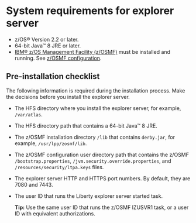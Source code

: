 # System requirements for explorer server

* z/OS® Version 2.2 or later.
* 64-bit Java™ 8 JRE or later.
* [IBM® z/OS Management Facility \(z/OSMF\)](https://www.ibm.com/support/knowledgecenter/en/SSLTBW_2.3.0/com.ibm.zos.v2r3.izu/izu.htm) must be installed and running. See [z/OSMF configuration]().

## Pre-installation checklist

The following information is required during the installation process. Make the decisions before you install the explorer server.

* The HFS directory where you install the explorer server, for example, `/var/atlas`.
* The HFS directory path that contains a 64-bit Java™ 8 JRE.
* The z/OSMF installation directory `/lib` that contains `derby.jar`, for example, `/usr/lpp/zosmf/lib`.
* The z/OSMF configuration user directory path that contains the z/OSMF `/bootstrap.properties`, `/jvm.security.override.properties`, and `/resources/security/ltpa.keys` files.
* The explorer server HTTP and HTTPS port numbers. By default, they are 7080 and 7443.
* The user ID that runs the Liberty explorer server started task.

  **Tip:** Use the same user ID that runs the z/OSMF IZUSVR1 task, or a user ID with equivalent authorizations.

